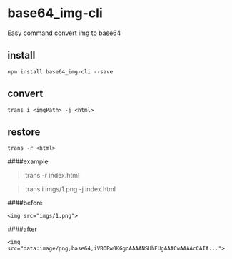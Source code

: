 # base64_img-cli
Easy command convert img to base64

## install
```
npm install base64_img-cli --save
```
## convert
```
trans i <imgPath> -j <html>
```

## restore
```
trans -r <html>
```

####example

> trans -r index.html

> trans i imgs/1.png -j index.html

####before

```
<img src="imgs/1.png">
```

####after

```
<img src="data:image/png;base64,iVBORw0KGgoAAAANSUhEUgAAACwAAAAcCAIA...">
```

